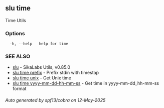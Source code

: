 ## slu time

Time Utils

### Options

```
  -h, --help   help for time
```

### SEE ALSO

* [slu](slu.md)	 - SikaLabs Utils, v0.85.0
* [slu time prefix](slu_time_prefix.md)	 - Prefix stdin with timestap
* [slu time unix](slu_time_unix.md)	 - Get Unix time
* [slu time yyyy-mm-dd-hh-mm-ss](slu_time_yyyy-mm-dd-hh-mm-ss.md)	 - Get time in yyyy-mm-dd_hh-mm-ss format

###### Auto generated by spf13/cobra on 12-May-2025
